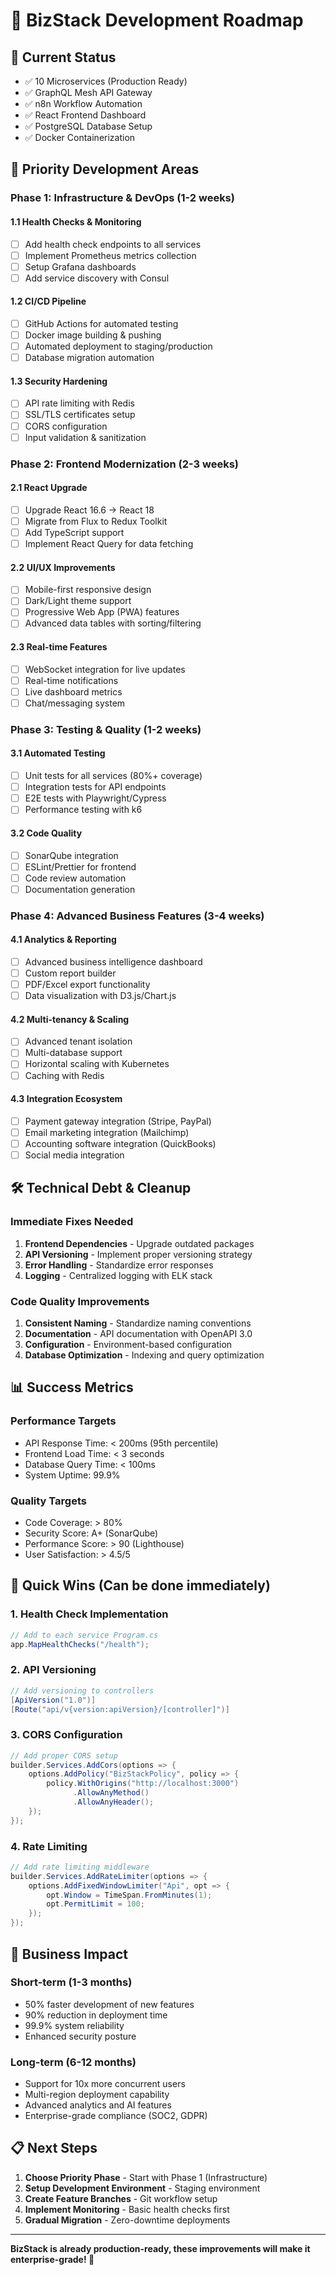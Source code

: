 # 🚀 BizStack Development Roadmap

## 🎯 Current Status
- ✅ 10 Microservices (Production Ready)
- ✅ GraphQL Mesh API Gateway
- ✅ n8n Workflow Automation
- ✅ React Frontend Dashboard
- ✅ PostgreSQL Database Setup
- ✅ Docker Containerization

## 🔧 Priority Development Areas

### **Phase 1: Infrastructure & DevOps (1-2 weeks)**

#### 1.1 Health Checks & Monitoring
- [ ] Add health check endpoints to all services
- [ ] Implement Prometheus metrics collection
- [ ] Setup Grafana dashboards
- [ ] Add service discovery with Consul

#### 1.2 CI/CD Pipeline
- [ ] GitHub Actions for automated testing
- [ ] Docker image building & pushing
- [ ] Automated deployment to staging/production
- [ ] Database migration automation

#### 1.3 Security Hardening
- [ ] API rate limiting with Redis
- [ ] SSL/TLS certificates setup
- [ ] CORS configuration
- [ ] Input validation & sanitization

### **Phase 2: Frontend Modernization (2-3 weeks)**

#### 2.1 React Upgrade
- [ ] Upgrade React 16.6 → React 18
- [ ] Migrate from Flux to Redux Toolkit
- [ ] Add TypeScript support
- [ ] Implement React Query for data fetching

#### 2.2 UI/UX Improvements
- [ ] Mobile-first responsive design
- [ ] Dark/Light theme support
- [ ] Progressive Web App (PWA) features
- [ ] Advanced data tables with sorting/filtering

#### 2.3 Real-time Features
- [ ] WebSocket integration for live updates
- [ ] Real-time notifications
- [ ] Live dashboard metrics
- [ ] Chat/messaging system

### **Phase 3: Testing & Quality (1-2 weeks)**

#### 3.1 Automated Testing
- [ ] Unit tests for all services (80%+ coverage)
- [ ] Integration tests for API endpoints
- [ ] E2E tests with Playwright/Cypress
- [ ] Performance testing with k6

#### 3.2 Code Quality
- [ ] SonarQube integration
- [ ] ESLint/Prettier for frontend
- [ ] Code review automation
- [ ] Documentation generation

### **Phase 4: Advanced Business Features (3-4 weeks)**

#### 4.1 Analytics & Reporting
- [ ] Advanced business intelligence dashboard
- [ ] Custom report builder
- [ ] PDF/Excel export functionality
- [ ] Data visualization with D3.js/Chart.js

#### 4.2 Multi-tenancy & Scaling
- [ ] Advanced tenant isolation
- [ ] Multi-database support
- [ ] Horizontal scaling with Kubernetes
- [ ] Caching with Redis

#### 4.3 Integration Ecosystem
- [ ] Payment gateway integration (Stripe, PayPal)
- [ ] Email marketing integration (Mailchimp)
- [ ] Accounting software integration (QuickBooks)
- [ ] Social media integration

## 🛠️ Technical Debt & Cleanup

### Immediate Fixes Needed
1. **Frontend Dependencies** - Upgrade outdated packages
2. **API Versioning** - Implement proper versioning strategy
3. **Error Handling** - Standardize error responses
4. **Logging** - Centralized logging with ELK stack

### Code Quality Improvements
1. **Consistent Naming** - Standardize naming conventions
2. **Documentation** - API documentation with OpenAPI 3.0
3. **Configuration** - Environment-based configuration
4. **Database Optimization** - Indexing and query optimization

## 📊 Success Metrics

### Performance Targets
- API Response Time: < 200ms (95th percentile)
- Frontend Load Time: < 3 seconds
- Database Query Time: < 100ms
- System Uptime: 99.9%

### Quality Targets
- Code Coverage: > 80%
- Security Score: A+ (SonarQube)
- Performance Score: > 90 (Lighthouse)
- User Satisfaction: > 4.5/5

## 🚀 Quick Wins (Can be done immediately)

### 1. Health Check Implementation
```csharp
// Add to each service Program.cs
app.MapHealthChecks("/health");
```

### 2. API Versioning
```csharp
// Add versioning to controllers
[ApiVersion("1.0")]
[Route("api/v{version:apiVersion}/[controller]")]
```

### 3. CORS Configuration
```csharp
// Add proper CORS setup
builder.Services.AddCors(options => {
    options.AddPolicy("BizStackPolicy", policy => {
        policy.WithOrigins("http://localhost:3000")
              .AllowAnyMethod()
              .AllowAnyHeader();
    });
});
```

### 4. Rate Limiting
```csharp
// Add rate limiting middleware
builder.Services.AddRateLimiter(options => {
    options.AddFixedWindowLimiter("Api", opt => {
        opt.Window = TimeSpan.FromMinutes(1);
        opt.PermitLimit = 100;
    });
});
```

## 🎯 Business Impact

### Short-term (1-3 months)
- 50% faster development of new features
- 90% reduction in deployment time
- 99.9% system reliability
- Enhanced security posture

### Long-term (6-12 months)
- Support for 10x more concurrent users
- Multi-region deployment capability
- Advanced analytics and AI features
- Enterprise-grade compliance (SOC2, GDPR)

## 📋 Next Steps

1. **Choose Priority Phase** - Start with Phase 1 (Infrastructure)
2. **Setup Development Environment** - Staging environment
3. **Create Feature Branches** - Git workflow setup
4. **Implement Monitoring** - Basic health checks first
5. **Gradual Migration** - Zero-downtime deployments

---

**BizStack is already production-ready, these improvements will make it enterprise-grade! 🚀**